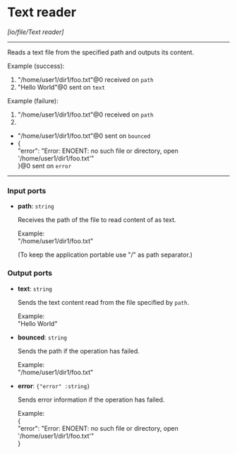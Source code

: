 # Text reader

_[io/file/Text reader]_

---

Reads a text file from the specified path and outputs its content.  
  
Example (success):  
1. "/home/user1/dir1/foo.txt"@0 received on `path`  
2. "Hello World"@0 sent on `text`  
  
Example (failure):  
1. "/home/user1/dir1/foo.txt"@0 received on `path`  
2.   
- "/home/user1/dir1/foo.txt"@0 sent on `bounced`  
- {  
  "error": "Error: ENOENT: no such file or directory, open '/home/user1/dir1/foo.txt'"  
}@0 sent on `error`  

---

### Input ports

* __path__: ` string `

    Receives the path of the file to read content of as text.  
      
    Example:  
    "/home/user1/dir1/foo.txt"  
      
    (To keep the application portable use "/" as path separator.)  

### Output ports

* __text__: ` string `

    Sends the text content read from the file specified by `path`.  
      
    Example:  
    "Hello World"  


* __bounced__: ` string `

    Sends the path if the operation has failed.  
      
    Example:  
    "/home/user1/dir1/foo.txt"  


* __error__: ` {"error" :string} `

    Sends error information if the operation has failed.  
      
    Example:   
    {  
      "error": "Error: ENOENT: no such file or directory, open '/home/user1/dir1/foo.txt'"  
    }  

